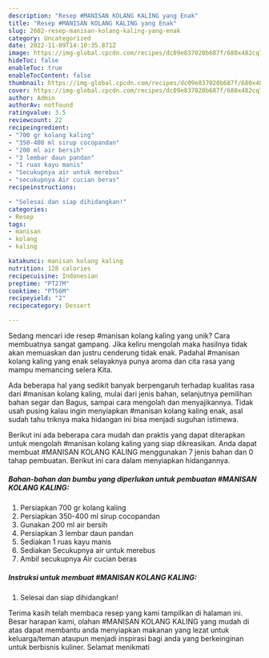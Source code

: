 ```yaml
---
description: "Resep #MANISAN KOLANG KALING yang Enak"
title: "Resep #MANISAN KOLANG KALING yang Enak"
slug: 2602-resep-manisan-kolang-kaling-yang-enak
category: Uncategorized
date: 2022-11-09T14:10:35.871Z
image: https://img-global.cpcdn.com/recipes/dc09e837020b687f/680x482cq70/manisan-kolang-kaling-foto-resep-utama.jpg
hideToc: false
enableToc: true
enableTocContent: false
thumbnail: https://img-global.cpcdn.com/recipes/dc09e837020b687f/680x482cq70/manisan-kolang-kaling-foto-resep-utama.jpg
cover: https://img-global.cpcdn.com/recipes/dc09e837020b687f/680x482cq70/manisan-kolang-kaling-foto-resep-utama.jpg
author: Admin
authorAv: notfound
ratingvalue: 3.5
reviewcount: 22
recipeingredient:
- "700 gr kolang kaling"
- "350-400 ml sirup cocopandan"
- "200 ml air bersih"
- "3 lembar daun pandan"
- "1 ruas kayu manis"
- "Secukupnya air untuk merebus"
- "secukupnya Air cucian beras"
recipeinstructions:

- "Selesai dan siap dihidangkan!"
categories:
- Resep
tags:
- manisan
- kolang
- kaling

katakunci: manisan kolang kaling 
nutrition: 128 calories
recipecuisine: Indonesian
preptime: "PT27M"
cooktime: "PT56M"
recipeyield: "2"
recipecategory: Dessert

---
```





Sedang mencari ide resep #manisan kolang kaling yang unik? Cara membuatnya sangat gampang. Jika keliru mengolah maka hasilnya tidak akan memuaskan dan justru cenderung tidak enak. Padahal #manisan kolang kaling yang enak selayaknya punya aroma dan cita rasa yang mampu memancing selera Kita.





Ada beberapa hal yang sedikit banyak berpengaruh terhadap kualitas rasa dari #manisan kolang kaling, mulai dari jenis bahan, selanjutnya pemilihan bahan segar dan Bagus, sampai cara mengolah dan menyajikannya. Tidak usah pusing kalau ingin menyiapkan #manisan kolang kaling enak,      asal sudah tahu triknya maka hidangan ini bisa menjadi suguhan istimewa.





















Berikut ini ada beberapa cara mudah dan praktis yang dapat diterapkan untuk mengolah #manisan kolang kaling yang siap dikreasikan. Anda dapat membuat #MANISAN KOLANG KALING menggunakan 7 jenis bahan dan 0 tahap pembuatan. Berikut ini cara dalam menyiapkan hidangannya.

<!--inarticleads1-->

##### Bahan-bahan dan bumbu yang diperlukan untuk pembuatan #MANISAN KOLANG KALING:

1. Persiapkan 700 gr kolang kaling
1. Persiapkan 350-400 ml sirup cocopandan
1. Gunakan 200 ml air bersih
1. Persiapkan 3 lembar daun pandan
1. Sediakan 1 ruas kayu manis
1. Sediakan Secukupnya air untuk merebus
1. Ambil secukupnya Air cucian beras




<!--inarticleads2-->

##### Instruksi untuk membuat #MANISAN KOLANG KALING:


1. Selesai dan siap dihidangkan!



Terima kasih telah membaca resep yang kami tampilkan di halaman ini. Besar harapan kami, olahan #MANISAN KOLANG KALING yang mudah di atas dapat membantu anda menyiapkan makanan yang lezat untuk keluarga/teman ataupun menjadi inspirasi bagi anda yang berkeinginan untuk berbisnis kuliner. Selamat menikmati

